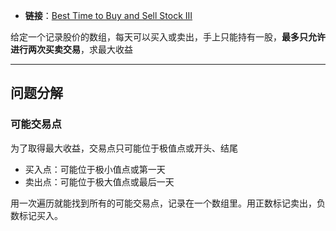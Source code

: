+ **链接**：[Best Time to Buy and Sell Stock III](https://leetcode.com/problems/best-time-to-buy-and-sell-stock-iii/description/)

给定一个记录股价的数组，每天可以买入或卖出，手上只能持有一股，**最多只允许进行两次买卖交易**，求最大收益

---
## 问题分解


### 可能交易点 

为了取得最大收益，交易点只可能位于极值点或开头、结尾

+ 买入点：可能位于极小值点或第一天
+ 卖出点：可能位于极大值点或最后一天

用一次遍历就能找到所有的可能交易点，记录在一个数组里。用正数标记卖出，负数标记买入。

### 